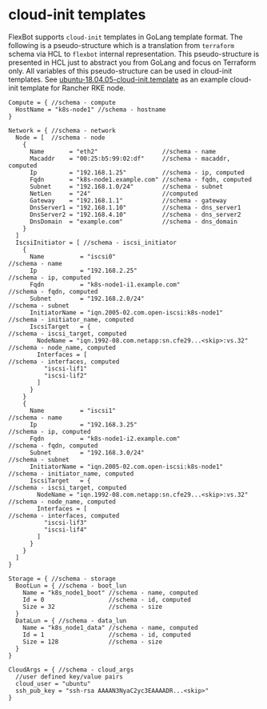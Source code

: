 # cloud-init templates

FlexBot supports `cloud-init` templates in GoLang template format.
The following is a pseudo-structure which is a translation from `terraform` schema via HCL to `flexbot` internal representation.
This pseudo-structure is presented in HCL just to abstract you from GoLang and focus on Terraform only.
All variables of this pseudo-structure can be used in cloud-init templates.
See [ubuntu-18.04.05-cloud-init.template](./ubuntu-18.04.05-cloud-init.template) as an example cloud-init template for Rancher RKE node.

```hcl
Compute = { //schema - compute
  HostName = "k8s-node1" //schema - hostname
}

Network = { //schema - network
  Node = [  //schema - node
    {
      Name       = "eth2"                  //schema - name
      Macaddr    = "00:25:b5:99:02:df"     //schema - macaddr, computed
      Ip         = "192.168.1.25"          //schema - ip, computed
      Fqdn       = "k8s-node1.example.com" //schema - fqdn, computed
      Subnet     = "192.168.1.0/24"        //schema - subnet
      NetLen     = "24"                    //computed
      Gateway    = "192.168.1.1"           //schema - gateway
      DnsServer1 = "192.168.1.10"          //schema - dns_server1
      DnsServer2 = "192.168.4.10"          //schema - dns_server2
      DnsDomain  = "example.com"           //schema - dns_domain
    }
  ]
  IscsiInitiator = [ //schema - iscsi_initiator
    {
      Name          = "iscsi0"                                      //schema - name
      Ip            = "192.168.2.25"                                //schema - ip, computed
      Fqdn          = "k8s-node1-i1.example.com"                    //schema - fqdn, computed
      Subnet        = "192.168.2.0/24"                              //schema - subnet
      InitiatorName = "iqn.2005-02.com.open-iscsi:k8s-node1"        //schema - initiator_name, computed
      IscsiTarget   = {                                             //schema - iscsi_target, computed
        NodeName = "iqn.1992-08.com.netapp:sn.cfe29...<skip>:vs.32" //schema - node_name, computed
        Interfaces = [                                              //schema - interfaces, computed
          "iscsi-lif1"
          "iscsi-lif2"
        ]
      }
    }
    {
      Name          = "iscsi1"                                      //schema - name
      Ip            = "192.168.3.25"                                //schema - ip, computed
      Fqdn          = "k8s-node1-i2.example.com"                    //schema - fqdn, computed
      Subnet        = "192.168.3.0/24"                              //schema - subnet
      InitiatorName = "iqn.2005-02.com.open-iscsi:k8s-node1"        //schema - initiator_name, computed
      IscsiTarget   = {                                             //schema - iscsi_target, computed
        NodeName = "iqn.1992-08.com.netapp:sn.cfe29...<skip>:vs.32" //schema - node_name, computed
        Interfaces = [                                              //schema - interfaces, computed
          "iscsi-lif3"
          "iscsi-lif4"
        ]
      }
    }
  ]
}

Storage = { //schema - storage
  BootLun = { //schema - boot_lun
    Name = "k8s_node1_boot" //schema - name, computed
    Id = 0                  //schema - id, computed
    Size = 32               //schema - size
  }
  DataLun = { //schema - data_lun
    Name = "k8s_node1_data" //schema - name, computed
    Id = 1                  //schema - id, computed
    Size = 128              //schema - size
  }
}

CloudArgs = { //schema - cloud_args
  //user defined key/value pairs
  cloud_user = "ubuntu"
  ssh_pub_key = "ssh-rsa AAAAN3NyaC2yc3EAAAADR...<skip>"
}
```
